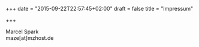 +++
date = "2015-09-22T22:57:45+02:00"
draft = false
title = "Impressum"

+++

Marcel Spark  
maze[at]mzhost.de
